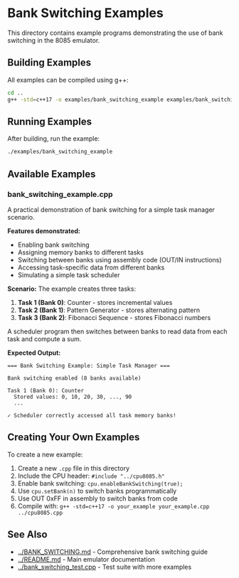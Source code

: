 # Bank Switching Examples

This directory contains example programs demonstrating the use of bank switching in the 8085 emulator.

## Building Examples

All examples can be compiled using g++:

```bash
cd ..
g++ -std=c++17 -o examples/bank_switching_example examples/bank_switching_example.cpp cpu8085.cpp
```

## Running Examples

After building, run the example:

```bash
./examples/bank_switching_example
```

## Available Examples

### bank_switching_example.cpp

A practical demonstration of bank switching for a simple task manager scenario.

**Features demonstrated:**
- Enabling bank switching
- Assigning memory banks to different tasks
- Switching between banks using assembly code (OUT/IN instructions)
- Accessing task-specific data from different banks
- Simulating a simple task scheduler

**Scenario:**
The example creates three tasks:
1. **Task 1 (Bank 0)**: Counter - stores incremental values
2. **Task 2 (Bank 1)**: Pattern Generator - stores alternating pattern
3. **Task 3 (Bank 2)**: Fibonacci Sequence - stores Fibonacci numbers

A scheduler program then switches between banks to read data from each task and compute a sum.

**Expected Output:**
```
=== Bank Switching Example: Simple Task Manager ===

Bank switching enabled (8 banks available)

Task 1 (Bank 0): Counter
  Stored values: 0, 10, 20, 30, ..., 90
  ...

✓ Scheduler correctly accessed all task memory banks!
```

## Creating Your Own Examples

To create a new example:

1. Create a new `.cpp` file in this directory
2. Include the CPU header: `#include "../cpu8085.h"`
3. Enable bank switching: `cpu.enableBankSwitching(true);`
4. Use `cpu.setBank(n)` to switch banks programmatically
5. Use OUT 0xFF in assembly to switch banks from code
6. Compile with: `g++ -std=c++17 -o your_example your_example.cpp ../cpu8085.cpp`

## See Also

- [../BANK_SWITCHING.md](../BANK_SWITCHING.md) - Comprehensive bank switching guide
- [../README.md](../README.md) - Main emulator documentation
- [../bank_switching_test.cpp](../bank_switching_test.cpp) - Test suite with more examples
